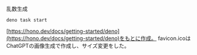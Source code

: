 乱数生成

```
deno task start
```
[https://hono.dev/docs/getting-started/deno](https://hono.dev/docs/getting-started/deno)をもとに作成。
favicon.icoはChatGPTの画像生成で作成し、サイズ変更をした。